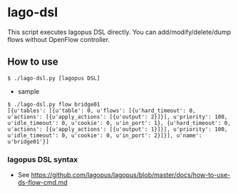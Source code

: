 # lago-dsl
This script executes lagopus DSL directly.
You can add/modify/delete/dump flows without OpenFlow controller.

## How to use

```
$ ./lago-dsl.py [lagopus DSL]
```

- sample
```
$ ./lago-dsl.py flow bridge01
[{u'tables': [{u'table': 0, u'flows': [{u'hard_timeout': 0, u'actions': [{u'apply_actions': [{u'output': 2}]}], u'priority': 100, u'idle_timeout': 0, u'cookie': 0, u'in_port': 1}, {u'hard_timeout': 0, u'actions': [{u'apply_actions': [{u'output': 1}]}], u'priority': 100, u'idle_timeout': 0, u'cookie': 0, u'in_port': 2}]}], u'name': u'bridge01'}]
```

### lagopus DSL syntax
  - See https://github.com/lagopus/lagopus/blob/master/docs/how-to-use-ds-flow-cmd.md

